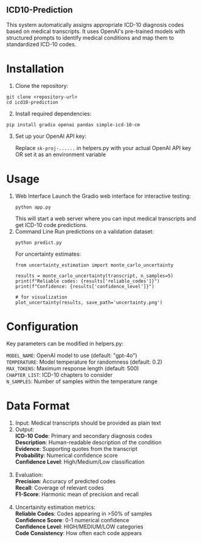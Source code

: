 ## ICD10-Prediction

This system automatically assigns appropriate ICD-10 diagnosis codes based on medical transcripts. It uses OpenAI's pre-trained models with structured prompts to identify medical conditions and map them to standardized ICD-10 codes. 

# Installation

1. Clone the repository:

  ```
  git clone <repository-url>
  cd icd10-prediction
  ```

2. Install required dependencies:

  ```
  pip install gradio openai pandas simple-icd-10-cm
  ```

3. Set up your OpenAI API key:

    Replace `sk-proj-......` in helpers.py with your actual OpenAI API key<br>
    OR set it as an environment variable

# Usage

1. Web Interface
   Launch the Gradio web interface for interactive testing:
   ```
   python app.py
   ```
   This will start a web server where you can input medical transcripts and get ICD-10 code predictions.
2. Command Line
   Run predictions on a validation dataset:
   ```
   python predict.py
   ```
   For uncertainty estimates:
   ```
   from uncertainty_estimation import monte_carlo_uncertainty

   results = monte_carlo_uncertainty(transcript, n_samples=5)
   print(f"Reliable codes: {results['reliable_codes']}")
   print(f"Confidence: {results['confidence_level']}")

   # for visualization
   plot_uncertainty(results, save_path='uncertainty.png')
   
   ```

# Configuration

   Key parameters can be modified in helpers.py:

  `MODEL_NAME`: OpenAI model to use (default: "gpt-4o")<br>
  `TEMPERATURE`: Model temperature for randomness (default: 0.2)<br>
  `MAX_TOKENS`: Maximum response length (default: 500)<br>
  `CHAPTER_LIST`: ICD-10 chapters to consider<br>
  `N_SAMPLES`: Number of samples within the temperature range<br>

# Data Format

1. Input: Medical transcripts should be provided as plain text<br>
2. Output:<br>
    **ICD-10 Code**: Primary and secondary diagnosis codes <br>
    **Description**: Human-readable description of the condition <br>
    **Evidence**: Supporting quotes from the transcript<br>
    **Probability**: Numerical confidence score<br>
    **Confidence Level**: High/Medium/Low classification<br><br>
3. Evaluation:<br>
    **Precision**: Accuracy of predicted codes<br>
    **Recall**: Coverage of relevant codes<br>
    **F1-Score**: Harmonic mean of precision and recall<br><br>
4. Uncertainity estimation metrics:<br>
    **Reliable Codes**: Codes appearing in >50% of samples<br>
    **Confidence Score**: 0-1 numerical confidence<br>
    **Confidence Level**: HIGH/MEDIUM/LOW categories<br>
    **Code Consistency**: How often each code appears<br>


